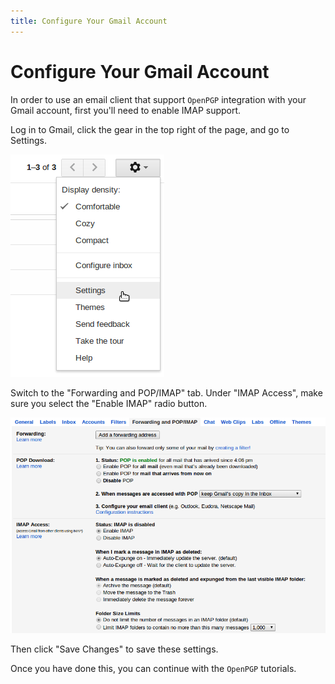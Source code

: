 ```yaml
---
title: Configure Your Gmail Account
---
```

# Configure Your Gmail Account

In order to use an email client that support `OpenPGP` integration with your Gmail account, first you'll need to enable IMAP support.

Log in to Gmail, click the gear in the top right of the page, and go to Settings.

![Gmail Settings](../images/gmail/settings.png)

Switch to the "Forwarding and POP/IMAP" tab. Under "IMAP Access", make sure you select the "Enable IMAP" radio button.

![Enable IMAP](../images/gmail/imap.png)

Then click "Save Changes" to save these settings.

Once you have done this, you can continue with the `OpenPGP` tutorials.
